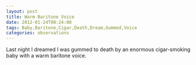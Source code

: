 ```yaml
---
layout: post
title: Warm Baritone Voice
date: 2012-01-24T08:24:08
tags: Baby,Baritone,Cigar,Death,Dream,Gummed,Voice
categories: observations
---
```


Last night I dreamed I was gummed to death by an enormous cigar-smoking baby
with a warm baritone voice.


